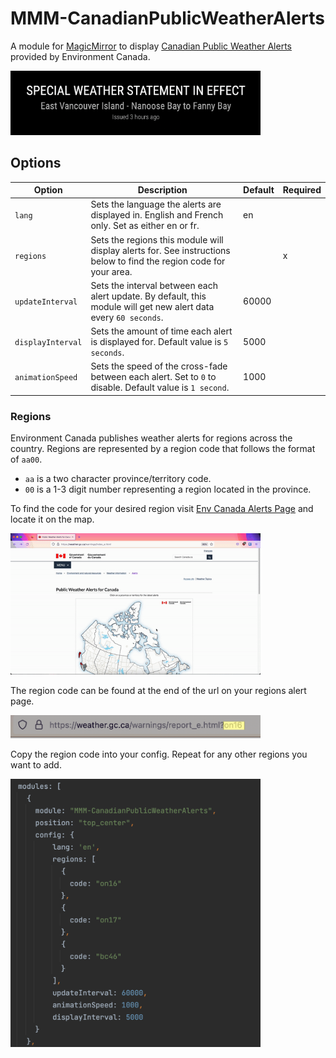 # MMM-CanadianPublicWeatherAlerts

A module for [MagicMirror](https://github.com/MichMich/MagicMirror) to display [Canadian Public Weather Alerts](https://weather.gc.ca/warnings/index_e.html) provided by Environment Canada.

<img src="./img/AlertExample.png" width="400">





## Options
| **Option**        | **Description**                                                                                                     | **Default** | **Required** |
|-------------------|---------------------------------------------------------------------------------------------------------------------|-------------|--------------|
| `lang`            | Sets the language the alerts are displayed in. English and French only. Set as either en or fr.                     | en          |              |
| `regions`         | Sets the regions this module will display alerts for. See instructions below to find the region code for your area. |             | x            |
| `updateInterval`  | Sets the interval between each alert update. By default, this module will get new alert data every `60 seconds`.    | 60000       |              |
| `displayInterval` | Sets the amount of time each alert is displayed for. Default value is `5 seconds`.                                  | 5000        |              |
| `animationSpeed`  | Sets the speed of the cross-fade between each alert. Set to `0` to disable. Default value is `1 second`.            | 1000        |              |

### Regions
Environment Canada publishes weather alerts for regions across the country. Regions are represented by a region code that follows the format of `aa00`.
- `aa` is a two character province/territory code.
- `00` is a 1-3 digit number representing a region located in the province.

To find the code for your desired region visit [Env Canada Alerts Page](https://weather.gc.ca/warnings/index_e.html) and locate it on the map.

<img src="img/MapNavigationExaple.gif" width="400">

The region code can be found at the end of the url on your regions alert page.

<img src="img/UrlExample.png" width="400">

Copy the region code into your config. Repeat for any other regions you want to add.

<img src="img/ConfigExample.png" width="400">

